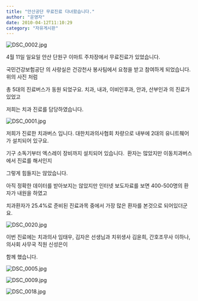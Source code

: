 ```yaml
---
title: "안산공단 무료진료 다녀왔습니다."
author: "운영자"
date: 2010-04-12T11:10:29
category: "자유게시판"
---
```


![DSC_0002.jpg](/files/attach/images/2928/982/002/acb5c0a10bd2106689c81a7dcce42104)

4월 11일 일요일 안산 단원구 이마트 주차장에서 무료진료가 있었습니다.

국민건강보험공단 의 사랑실은 건강천사 봉사팀에서 요청을 받고 참여하게 되었습니다. 위의 사진 처럼

총 5대의 진료버스가 동원 되었구요. 치과, 내과, 이비인후과, 안과, 산부인과 의 진료가 있었고

저희는 치과 진료를 담당하였습니다.

![DSC_0001.jpg](/files/attach/images/2928/982/002/1c3645880da9289a0704c51e12876a54)

저희가 진료한 치과버스 입니다. 대한치과의사협회 차량으로 내부에 2대의 유니트췌어가 설치되어 있구요.

기구 소독기부터 엑스레이 장비까지 설치되어 있습니다.  환자는 많았지만 이동치과버스에서 진료를 해서인지

그렇게 힘들지는 않았습니다.

아직 정확한 데이터를 받아보지는 않았지만 인터넷 보도자료를 보면 400-500명의 환자가 내원을 하였고

치과환자가 25.4%로 준비된 진료과목 중에서 가장 많은 환자를 본것으로 되어있더군요.

![DSC_0020.jpg](/files/attach/images/2928/982/002/196c7d2d3732821d653af575638fe4b7)

이번 진료에는 치과의사 임태우, 김자은 선생님과 치위생사 김윤희, 간호조무사 이하나, 의사회 사무국 직원 신성은이

함께 했습니다.

![DSC_0005.jpg](/files/attach/images/2928/982/002/11e918abdd949efc7a9858fdb73a207a)

![DSC_0009.jpg](/files/attach/images/2928/982/002/6fed12384b0c24f692ec5bcb4253ad42)

![DSC_0018.jpg](/files/attach/images/2928/982/002/61eeac6953da872fc9165461d2996101)
